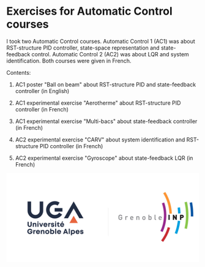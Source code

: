 # Exercises for Automatic Control courses
I took two Automatic Control courses. Automatic Control 1 (AC1) was about RST-structure PID controller, state-space representation and state-feedback control. Automatic Control 2 (AC2) was about LQR and system identification. Both courses were given in French.

Contents:

1. AC1 poster "Ball on beam" about RST-structure PID and state-feedback controller (in English)

2. AC1 experimental exercise "Aerotherme" about RST-structure PID controller (in French)

3. AC1 experimental exercise "Multi-bacs" about state-feedback controller (in French)

4. AC2 experimental exercise "CARV" about system identification and RST-structure PID controller (in French)

5. AC2 experimental exercise "Gyroscope" about state-feedback LQR (in French)

![UGA logo](https://github.com/TRAN-Gia-Quoc-Bao/Course-Automatic-Control/blob/main/logoUGA.jpg)
